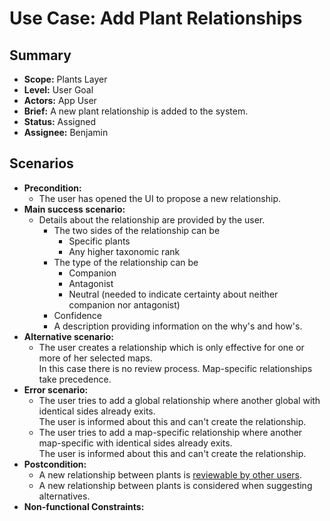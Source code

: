 # Use Case: Add Plant Relationships

## Summary

- **Scope:** Plants Layer
- **Level:** User Goal
- **Actors:** App User
- **Brief:** A new plant relationship is added to the system.
- **Status:** Assigned
- **Assignee:** Benjamin

## Scenarios

- **Precondition:**
  - The user has opened the UI to propose a new relationship.
- **Main success scenario:**
  - Details about the relationship are provided by the user.
     - The two sides of the relationship can be
       - Specific plants
       - Any higher taxonomic rank
     - The type of the relationship can be
       - Companion
       - Antagonist
       - Neutral (needed to indicate certainty about neither companion nor antagonist)
     - Confidence
     - A description providing information on the why's and how's.
- **Alternative scenario:**
  - The user creates a relationship which is only effective for one or more of her selected maps.  
    In this case there is no review process.
    Map-specific relationships take precedence.
- **Error scenario:**
  - The user tries to add a global relationship where another global with identical sides already exits.  
    The user is informed about this and can't create the relationship.
  - The user tries to add a map-specific relationship where another map-specific with identical sides already exits.  
    The user is informed about this and can't create the relationship.
- **Postcondition:**
  - A new relationship between plants is [reviewable by other users](review_relationship.md).
  - A new relationship between plants is considered when suggesting alternatives.
- **Non-functional Constraints:**
